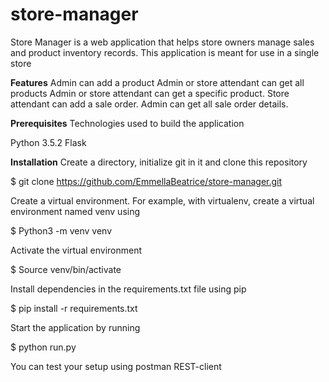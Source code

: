 # store-manager
Store Manager is a web application that helps store owners manage sales and product inventory records. This application is meant for use in a single store

**Features**
    Admin can add a product
    Admin or store attendant can get all products
    Admin or store attendant can get a specific product.
    Store attendant can add a sale order.
    Admin can get all sale order details.

**Prerequisites**
Technologies used to build the application

 Python 3.5.2
 Flask

**Installation**
Create a directory, initialize git in it and clone this repository

$ git clone https://github.com/EmmellaBeatrice/store-manager.git

Create a virtual environment. For example, with virtualenv, create a virtual environment named venv using

$ Python3 -m venv venv

Activate the virtual environment

$ Source venv/bin/activate

Install dependencies in the requirements.txt file using pip

$ pip install -r requirements.txt

Start the application by running

$ python run.py

You can test your setup using postman REST-client




